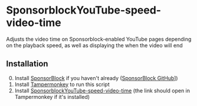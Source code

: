 # SponsorblockYouTube-speed-video-time
Adjusts the video time on Sponsorblock-enabled YouTube pages depending on the playback speed, as well as displaying the when the video will end

## Installation
0. Install [SponsorBlock](https://sponsor.ajay.app/) if you haven't already ([SponsorBlock GitHub](https://github.com/ajayyy/SponsorBlock)])
1. Install [Tampermonkey](https://www.tampermonkey.net/) to run this script
2. Install [SponsorblockYouTube-speed-video-time](https://github.com/LostViking09/SponsorblockYouTube-speed-video-time/raw/main/SponsorblockYouTube-speed-video-time.user.js) (the link should open in Tampermonkey if it's installed)
